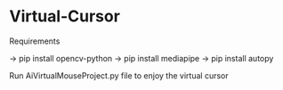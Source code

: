 # Virtual-Cursor

Requirements

-> pip install opencv-python
-> pip install mediapipe
-> pip install autopy

Run AiVirtualMouseProject.py file to enjoy the virtual cursor
